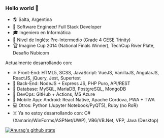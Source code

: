 ### Hello world 👋
<!--[![Dev](https://www.cariverplate.com.ar/imagenes/archivos/2016-08/26220-dsc_8991.jpg)](https://yardev.net)-->

- 🌎 Salta, Argentina
- 💼 Software Engineer/ Full Stack Developer
- 🎓 Ingeniero en Informática
- 💬 Nivel de Inglés: Pre-Intermedio (Grade 4 GESE Trinity)
- 🏆 Imagine Cup 2014 (National Finals Winner), TechCup River Plate, Desafio Nubicom

Actualmente desarrollando con:
- ⚛️ Front-End: HTML5, SCSS, JavaScript: VueJS, VanillaJS, AngularJS, ReactJS, jQuery, Jest, Supertest
- 🐘 Back-End: NodeJS + Express JS, PHP Puro, API/REST
- 🐬 Database: MySQL, MariaDB, PostgreSQL, MongoDB
- 🐙 DevOps: GitHub + Actions, MS Azure
- 🤖 Mobile App: Android: React Native, Apache Cordova, PWA + TWA
- 💻 Otros: Python (Jupyter Notebook/PyQT5), Ruby (no RoR)
- ☠️ Ya no estoy desarrollando con: C# (Xamarin/WinForms/ASPNet/UWP), VB6/VB.Net, VFP, Java (Desktop) 

[![Anurag's github stats](https://github-readme-stats.vercel.app/api?username=jrodrigopuca&hide=stars,prs,issues,contribs&count_private=true&show_icons=true&theme=tokyonight)](https://github.com/anuraghazra/github-readme-stats)
